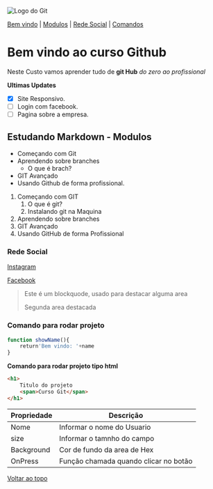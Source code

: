 ![Logo do Git](https://git-scm.com/images/logos/logomark-orange@2x.png)

[Bem vindo](#bem-vindo-ao-curso-github) |
[Modulos](#estudando-markdown---modulos) |
[Rede Social](#rede-social) |
[Comandos](#comando-para-rodar-projeto)

# Bem vindo ao curso Github
Neste Custo vamos aprender tudo de **git Hub** _do zero ao profissional_

**Ultimas Updates**

- [x] Site Responsivo.
- [ ] Login com facebook.
- [ ] Pagina sobre a empresa.

## Estudando Markdown - Modulos
* Começando com Git
* Aprendendo sobre branches
  * O que é brach?
* GIT Avançado
* Usando Github de forma profissional.


1. Começando com GIT
   1. O que é git?
   2. Instalando git na Maquina
2. Aprendendo sobre branches
3. GIT Avançado
4. Usando GitHub de forma Profissional

### Rede Social
[Instagram](https://google.com.br)

[Facebook](https://facebook.com)


>Este é um blockquode, usado para destacar alguma area
>
>Segunda area destacada

### Comando para rodar projeto ###
```js
function showName(){
    return'Bem vindo: '+name
}
```

**Comando para rodar projeto tipo html**
```html
<h1>
    Titulo do projeto
    <span>Curso Git</span>
</h1>
```

Propriedade | Descrição
----------- | ---------
Nome | Informar o nome do Usuario
size | Informar o tamnho do campo
Background | Cor de fundo da area de Hex
OnPress | Função chamada quando clicar no botão


[Voltar ao topo](#bem-vindo-ao-curso-github)
